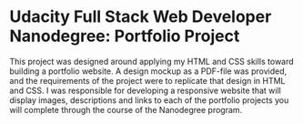 # Udacity Full Stack Web Developer Nanodegree: Portfolio Project

This project was designed around applying my HTML and CSS skills toward building a portfolio website. A design mockup as a PDF-file was provided, and the requirements of the project were to replicate that design in HTML and CSS. I was responsible for developing a responsive website that will display images, descriptions and links to each of the portfolio projects you will complete through the course of the Nanodegree program.
